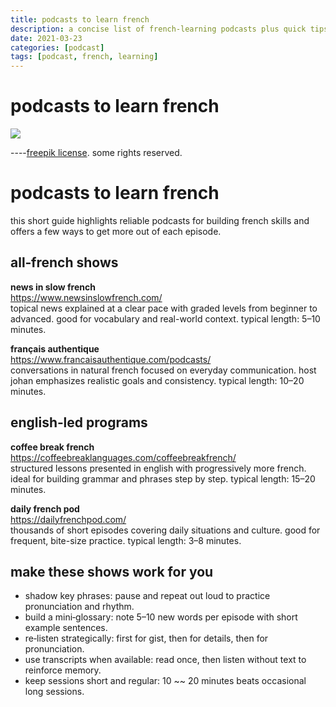 ```yaml
---
title: podcasts to learn french
description: a concise list of french-learning podcasts plus quick tips on how to use them well
date: 2021-03-23
categories: [podcast]
tags: [podcast, french, learning]
---
```


# podcasts to learn french

![]((https://i.imgur.com/VMQYx53.jpg))

----[freepik license](https://br.freepik.com/vetores-gratis/pequenos-homens-e-mulheres-ouvindo-radio-ou-transmitindo-ilustracao-plana-ilustracao-de-desenho-animado_12699866.htm#page=1&query=podcast&position=37). some rights reserved.

# podcasts to learn french

this short guide highlights reliable podcasts for building french skills and offers a few ways to get more out of each episode.

## all‑french shows

**news in slow french**  
<https://www.newsinslowfrench.com/>  
topical news explained at a clear pace with graded levels from beginner to advanced. good for vocabulary and real-world context. typical length: 5–10 minutes.

**français authentique**  
<https://www.francaisauthentique.com/podcasts/>  
conversations in natural french focused on everyday communication. host johan emphasizes realistic goals and consistency. typical length: 10–20 minutes.

## english‑led programs

**coffee break french**  
<https://coffeebreaklanguages.com/coffeebreakfrench/>  
structured lessons presented in english with progressively more french. ideal for building grammar and phrases step by step. typical length: 15–20 minutes.

**daily french pod**  
<https://dailyfrenchpod.com/>  
thousands of short episodes covering daily situations and culture. good for frequent, bite-size practice. typical length: 3–8 minutes.

## make these shows work for you

- shadow key phrases: pause and repeat out loud to practice pronunciation and rhythm.  
- build a mini‑glossary: note 5–10 new words per episode with short example sentences.  
- re‑listen strategically: first for gist, then for details, then for pronunciation.  
- use transcripts when available: read once, then listen without text to reinforce memory.  
- keep sessions short and regular: 10 ~~ 20 minutes beats occasional long sessions.
